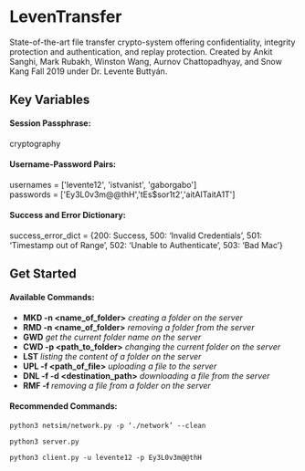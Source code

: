 # LevenTransfer
State-of-the-art file transfer crypto-system offering confidentiality, integrity protection and authentication, and replay protection. Created by Ankit Sanghi, Mark Rubakh, Winston Wang, 
Aurnov Chattopadhyay, and Snow Kang Fall 2019 under Dr. Levente Buttyán.


## Key Variables

#### Session Passphrase:  
cryptography

#### Username-Password Pairs:
usernames = ['levente12', 'istvanist', 'gaborgabo']  
passwords = ['Ey3L0v3m@@thH','tEs$sor1t2','aitAITaitA1T']

#### Success and Error Dictionary:
success_error_dict = {200: Success, 500: ‘Invalid Credentials’, 501: ‘Timestamp out of Range’, 502: ‘Unable to Authenticate’, 503: ‘Bad Mac’}

## Get Started 
#### Available Commands:  
* **MKD -n <name_of_folder>**  *creating a folder on the server*  
* **RMD -n <name_of_folder>**  *removing a folder from the server* 
* **GWD**  *get the current folder name on the server*  
* **CWD -p <path_to_folder>**  *changing the current folder on the server*  
* **LST**  *listing the content of a folder on the server*  
* **UPL -f <path_of_file>**  *uploading a file to the server*  
* **DNL -f <filename> -d <destination_path>**  *downloading a file from the server*  
* **RMF -f <filename>**  *removing a file from a folder on the server*

#### Recommended Commands:  
```shell
python3 netsim/network.py -p ‘./network’ --clean
```
```shell
python3 server.py
```
```shell
python3 client.py -u levente12 -p Ey3L0v3m@@thH
```
